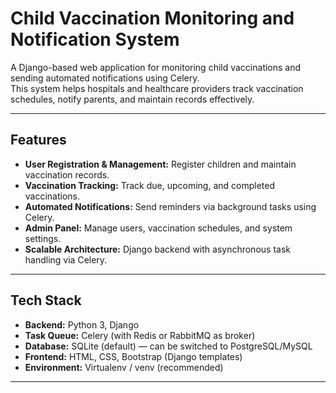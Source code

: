 # Child Vaccination Monitoring and Notification System

A Django-based web application for monitoring child vaccinations and sending automated notifications using Celery.  
This system helps hospitals and healthcare providers track vaccination schedules, notify parents, and maintain records effectively.

---

## Features

- **User Registration & Management:** Register children and maintain vaccination records.
- **Vaccination Tracking:** Track due, upcoming, and completed vaccinations.
- **Automated Notifications:** Send reminders via background tasks using Celery.
- **Admin Panel:** Manage users, vaccination schedules, and system settings.
- **Scalable Architecture:** Django backend with asynchronous task handling via Celery.

---

## Tech Stack

- **Backend:** Python 3, Django
- **Task Queue:** Celery (with Redis or RabbitMQ as broker)
- **Database:** SQLite (default) — can be switched to PostgreSQL/MySQL
- **Frontend:** HTML, CSS, Bootstrap (Django templates)
- **Environment:** Virtualenv / venv (recommended)

---

